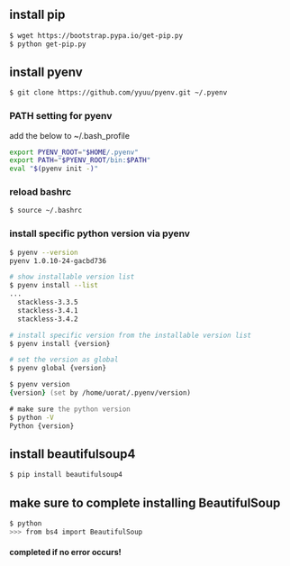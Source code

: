 ## install pip

```zsh
$ wget https://bootstrap.pypa.io/get-pip.py
$ python get-pip.py
```

## install pyenv

```zsh
$ git clone https://github.com/yyuu/pyenv.git ~/.pyenv
```

### PATH setting for pyenv

add the below to ~/.bash_profile
```zsh
export PYENV_ROOT="$HOME/.pyenv"
export PATH="$PYENV_ROOT/bin:$PATH"
eval "$(pyenv init -)"
```
### reload bashrc
```zsh
$ source ~/.bashrc
```

### install specific python version via pyenv
```zsh
$ pyenv --version
pyenv 1.0.10-24-gacbd736

# show installable version list
$ pyenv install --list
...
  stackless-3.3.5
  stackless-3.4.1
  stackless-3.4.2

# install specific version from the installable version list
$ pyenv install {version}

# set the version as global
$ pyenv global {version}

$ pyenv version
{version} (set by /home/uorat/.pyenv/version)

# make sure the python version
$ python -V
Python {version}
```


## install beautifulsoup4
```zsh
$ pip install beautifulsoup4
```

## make sure to complete installing BeautifulSoup
```zsh
$ python
>>> from bs4 import BeautifulSoup
```

#### completed if no error occurs!

